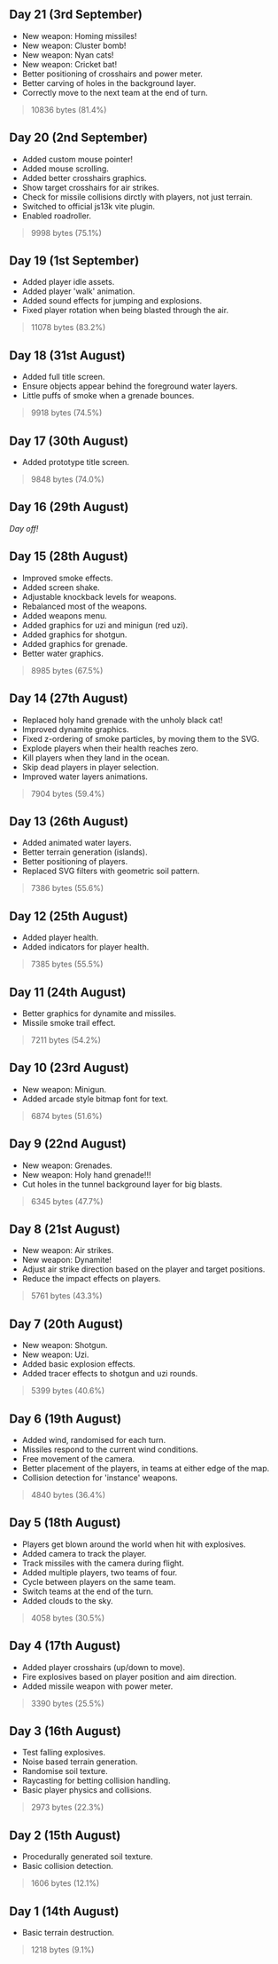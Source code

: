 ## Day 21 (3rd September)

- New weapon: Homing missiles!
- New weapon: Cluster bomb!
- New weapon: Nyan cats!
- New weapon: Cricket bat!
- Better positioning of crosshairs and power meter.
- Better carving of holes in the background layer.
- Correctly move to the next team at the end of turn.

> 10836 bytes (81.4%)

## Day 20 (2nd September)

- Added custom mouse pointer!
- Added mouse scrolling.
- Added better crosshairs graphics.
- Show target crosshairs for air strikes.
- Check for missile collisions dirctly with players, not just terrain.
- Switched to official js13k vite plugin.
- Enabled roadroller.

> 9998 bytes (75.1%)

## Day 19 (1st September)

- Added player idle assets.
- Added player 'walk' animation.
- Added sound effects for jumping and explosions.
- Fixed player rotation when being blasted through the air.

> 11078 bytes (83.2%)

## Day 18 (31st August)

- Added full title screen.
- Ensure objects appear behind the foreground water layers.
- Little puffs of smoke when a grenade bounces.

> 9918 bytes (74.5%)

## Day 17 (30th August)

- Added prototype title screen.

> 9848 bytes (74.0%)

## Day 16 (29th August)

*Day off!*

## Day 15 (28th August)

- Improved smoke effects.
- Added screen shake.
- Adjustable knockback levels for weapons.
- Rebalanced most of the weapons.
- Added weapons menu.
- Added graphics for uzi and minigun (red uzi).
- Added graphics for shotgun.
- Added graphics for grenade.
- Better water graphics.

> 8985 bytes (67.5%)

## Day 14 (27th August)

- Replaced holy hand grenade with the unholy black cat!
- Improved dynamite graphics.
- Fixed z-ordering of smoke particles, by moving them to the SVG.
- Explode players when their health reaches zero.
- Kill players when they land in the ocean.
- Skip dead players in player selection.
- Improved water layers animations.

> 7904 bytes (59.4%)

## Day 13 (26th August)

- Added animated water layers.
- Better terrain generation (islands).
- Better positioning of players.
- Replaced SVG filters with geometric soil pattern.

> 7386 bytes (55.6%)

## Day 12 (25th August)

- Added player health.
- Added indicators for player health.

> 7385 bytes (55.5%)

## Day 11 (24th August)

- Better graphics for dynamite and missiles.
- Missile smoke trail effect.

> 7211 bytes (54.2%)

## Day 10 (23rd August)

- New weapon: Minigun.
- Added arcade style bitmap font for text.

> 6874 bytes (51.6%)

## Day 9 (22nd August)

- New weapon: Grenades.
- New weapon: Holy hand grenade!!!
- Cut holes in the tunnel background layer for big blasts.

> 6345 bytes (47.7%)

## Day 8 (21st August)

- New weapon: Air strikes.
- New weapon: Dynamite!
- Adjust air strike direction based on the player and target positions.
- Reduce the impact effects on players.

> 5761 bytes (43.3%)

## Day 7 (20th August)

- New weapon: Shotgun.
- New weapon: Uzi.
- Added basic explosion effects.
- Added tracer effects to shotgun and uzi rounds.

> 5399 bytes (40.6%)

## Day 6 (19th August)

- Added wind, randomised for each turn.
- Missiles respond to the current wind conditions.
- Free movement of the camera.
- Better placement of the players, in teams at either edge of the map.
- Collision detection for 'instance' weapons.

> 4840 bytes (36.4%)

## Day 5 (18th August)

- Players get blown around the world when hit with explosives.
- Added camera to track the player.
- Track missiles with the camera during flight.
- Added multiple players, two teams of four.
- Cycle between players on the same team.
- Switch teams at the end of the turn.
- Added clouds to the sky.

> 4058 bytes (30.5%)

## Day 4 (17th August)

- Added player crosshairs (up/down to move).
- Fire explosives based on player position and aim direction.
- Added missile weapon with power meter.

> 3390 bytes  (25.5%)

## Day 3 (16th August)

- Test falling explosives.
- Noise based terrain generation.
- Randomise soil texture.
- Raycasting for betting collision handling.
- Basic player physics and collisions.

> 2973 bytes (22.3%)

## Day 2 (15th August)

- Procedurally generated soil texture.
- Basic collision detection.

> 1606 bytes (12.1%)

## Day 1 (14th August)

- Basic terrain destruction.

> 1218 bytes (9.1%)